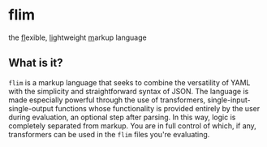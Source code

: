 # flim
the <ins>fl</ins>exible, <ins>li</ins>ghtweight <ins>m</ins>arkup language

## What is it?
`flim` is a markup language that seeks to combine the versatility of YAML with the simplicity and straightforward syntax of JSON. The language is made especially powerful through the use of transformers,
single-input-single-output functions whose functionality is provided entirely by the user during evaluation, an optional step after parsing. In this way, logic is completely separated from markup.
You are in full control of which, if any, transformers can be used in the `flim` files you're evaluating.
